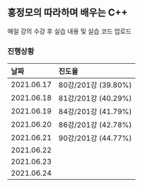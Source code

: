 
## 홍정모의 따라하며 배우는 C++

매일 강의 수강 후 실습 내용 및 실습 코드 업로드

### 진행상황

| 날짜    | 진도율 |
| :---      | :--- |
| 2021.06.17 | 80강/201강 (39.80%) |
| 2021.06.18 | 81강/201강 (40.29%) |
| 2021.06.19 | 84강/201강 (41.79%) |
| 2021.06.20 | 86강/201강 (42.78%) |
| 2021.06.21 | 90강/201강 (44.77%) |
| 2021.06.22 |  |
| 2021.06.23 |  |
| 2021.06.24 |  |